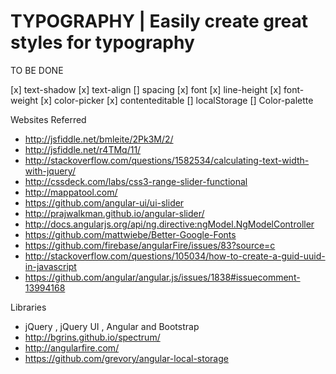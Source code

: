 # TYPOGRAPHY | Easily create great styles for typography

TO BE DONE

[x]  text-shadow
[x]  text-align
[]  spacing
[x]  font
[x]  line-height
[x]  font-weight
[x]  color-picker
[x]  contenteditable
[]  localStorage
[]  Color-palette

Websites Referred

* http://jsfiddle.net/bmleite/2Pk3M/2/
* http://jsfiddle.net/r4TMq/11/
* http://stackoverflow.com/questions/1582534/calculating-text-width-with-jquery/
* http://cssdeck.com/labs/css3-range-slider-functional
* http://mappatool.com/
* https://github.com/angular-ui/ui-slider
* http://prajwalkman.github.io/angular-slider/
* http://docs.angularjs.org/api/ng.directive:ngModel.NgModelController
* https://github.com/mattwiebe/Better-Google-Fonts
* https://github.com/firebase/angularFire/issues/83?source=c
* http://stackoverflow.com/questions/105034/how-to-create-a-guid-uuid-in-javascript
* https://github.com/angular/angular.js/issues/1838#issuecomment-13994168

Libraries

* jQuery  , jQuery UI , Angular and Bootstrap
* http://bgrins.github.io/spectrum/
* http://angularfire.com/
* https://github.com/grevory/angular-local-storage